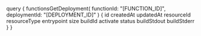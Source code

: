 query {
    functionsGetDeployment(
        functionId: "[FUNCTION_ID]",
        deploymentId: "[DEPLOYMENT_ID]"
    ) {
        id
        createdAt
        updatedAt
        resourceId
        resourceType
        entrypoint
        size
        buildId
        activate
        status
        buildStdout
        buildStderr
    }
}
